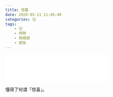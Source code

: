 ```yaml
---
title: 惊喜
date: 2020-05-11 21:45:48
categories: 记
tags:
    - 记
    - 师附
    - 网络部
    - 朋友
---
```


<iframe frameborder="no" border="0" marginwidth="0" marginheight="0" width=330 height=86 src="//music.163.com/outchain/player?type=2&id=1400659124&auto=1&height=66"></iframe>

懂得了何谓「惊喜」。
